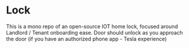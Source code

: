 # Lock

This is a mono repo of an open-source IOT home lock, focused around Landlord / Tenant onboarding ease.
Door should unlock as you approach the door (if you have an authorized phone app - Tesla experience)

